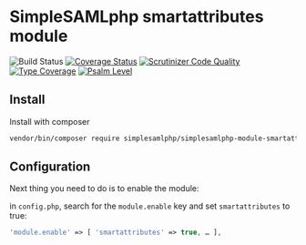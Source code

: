 # SimpleSAMLphp smartattributes module

![Build Status](https://github.com/simplesamlphp/simplesamlphp-module-smartattributes/actions/workflows/php.yml/badge.svg)
[![Coverage Status](https://codecov.io/gh/simplesamlphp/simplesamlphp-module-smartattributes/branch/master/graph/badge.svg)](https://codecov.io/gh/simplesamlphp/simplesamlphp-module-smartattributes)
[![Scrutinizer Code Quality](https://scrutinizer-ci.com/g/simplesamlphp/simplesamlphp-module-smartattributes/badges/quality-score.png?b=master)](https://scrutinizer-ci.com/g/simplesamlphp/simplesamlphp-module-smartattributes/?branch=master)
[![Type Coverage](https://shepherd.dev/github/simplesamlphp/simplesamlphp-module-smartattributes/coverage.svg)](https://shepherd.dev/github/simplesamlphp/simplesamlphp-module-smartattributes)
[![Psalm Level](https://shepherd.dev/github/simplesamlphp/simplesamlphp-module-smartattributes/level.svg)](https://shepherd.dev/github/simplesamlphp/simplesamlphp-module-smartattributes)

## Install

Install with composer

```bash
vendor/bin/composer require simplesamlphp/simplesamlphp-module-smartattributes
```

## Configuration

Next thing you need to do is to enable the module:

in `config.php`, search for the `module.enable` key and set `smartattributes` to true:

```php
'module.enable' => [ 'smartattributes' => true, … ],
```
